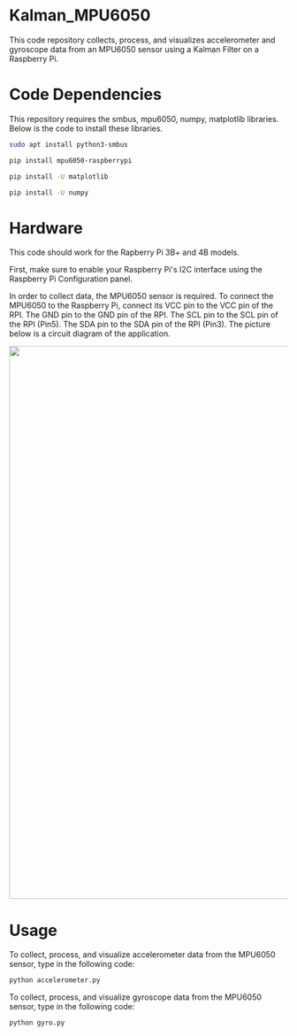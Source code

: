 # Kalman_MPU6050
This code repository collects, process, and visualizes accelerometer and gyroscope data from an MPU6050 sensor using a Kalman Filter on a Raspberry Pi.

# Code Dependencies
This repository requires the smbus, mpu6050, numpy, matplotlib libraries. Below is the code to install these libraries.
```bash
sudo apt install python3-smbus
```
```bash
pip install mpu6050-raspberrypi
```
```bash
pip install -U matplotlib
```
```bash
pip install -U numpy
```

# Hardware
This code should work for the Rapberry Pi 3B+ and 4B models. 

First, make sure to enable your Raspberry Pi's I2C interface using the Raspberry Pi Configuration panel. 

In order to collect data, the MPU6050 sensor is required. To connect the MPU6050 to the Raspberry Pi, connect its VCC pin to the VCC pin of the RPI. The GND pin to the GND pin of the RPI. The SCL pin to the SCL pin of the RPI (Pin5). The SDA pin to the SDA pin of the RPI (Pin3). The picture below is a circuit diagram of the application.


<img src="Circuit.jpg" width="1000">

# Usage
To collect, process, and visualize accelerometer data from the MPU6050 sensor, type in the following code:
```python
python accelerometer.py
```

To collect, process, and visualize gyroscope data from the MPU6050 sensor, type in the following code:
```python
python gyro.py
```

